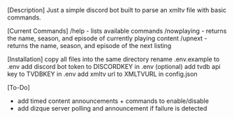 [Description]
Just a simple discord bot built to parse an xmltv file with basic commands.

[Current Commands]
/help - lists available commands
/nowplaying - returns the name, season, and episode of currently playing content
/upnext - returns the name, season, and episode of the next listing

[Installation]
copy all files into the same directory
rename .env.example to .env
add discord bot token to DISCORDKEY in .env
(optional) add tvdb api key to TVDBKEY in .env
add xmltv url to XMLTVURL in config.json

[To-Do]
- add timed content announcements + commands to enable/disable
- add dizque server polling and announcement if failure is detected
